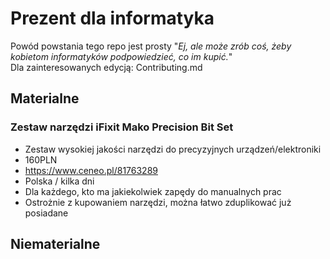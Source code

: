 # Prezent dla informatyka

Powód powstania tego repo jest prosty "_Ej, ale może zrób coś, żeby kobietom informatyków podpowiedzieć, co im kupić._"  
Dla zainteresowanych edycją: Contributing.md

## Materialne

### Zestaw narzędzi iFixit Mako Precision Bit Set
- Zestaw wysokiej jakości narzędzi do precyzyjnych urządzeń/elektroniki
- 160PLN
- https://www.ceneo.pl/81763289
- Polska / kilka dni
- Dla każdego, kto ma jakiekolwiek zapędy do manualnych prac
- Ostrożnie z kupowaniem narzędzi, można łatwo zduplikować już posiadane

## Niematerialne

